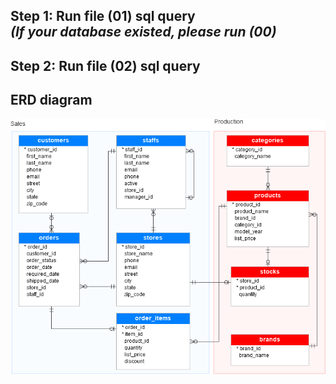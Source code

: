 <h2> Step 1: Run file (01) sql query <br> <i> (If your database existed, please run (00) </i></h2>
<h2> Step 2: Run file (02) sql query</h2>
<h2>ERD diagram</h2>
<img src="SQL-Server-Sample-Database.png">
</img>
